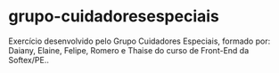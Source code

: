 # grupo-cuidadoresespeciais
Exercício desenvolvido pelo Grupo Cuidadores Especiais, formado por: Daiany, Elaine, Felipe, Romero e Thaise do curso de Front-End da Softex/PE..
